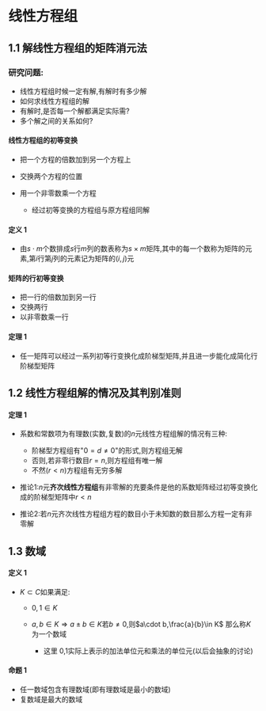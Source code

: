 # 线性方程组


## 1.1 解线性方程组的矩阵消元法

### 研究问题:
- 线性方程组时候一定有解,有解时有多少解
- 如何求线性方程组的解
- 有解时,是否每一个解都满足实际需?
- 多个解之间的关系如何?

#### 线性方程组的初等变换
- 把一个方程的倍数加到另一个方程上
- 交换两个方程的位置
- 用一个非零数乘一个方程

    - 经过初等变换的方程组与原方程组同解

#### 定义 1

- 由$s\cdot m$个数排成$s$行$m$列的数表称为$s\times m$矩阵,其中的每一个数称为矩阵的元素,第$i$行第$j$列的元素记为矩阵的$(i,j)$元

#### 矩阵的行初等变换
- 把一行的倍数加到另一行
- 交换两行
- 以非零数乘一行
  
#### 定理 1
- 任一矩阵可以经过一系列初等行变换化成阶梯型矩阵,并且进一步能化成简化行阶梯型矩阵

##  1.2 线性方程组解的情况及其判别准则

#### 定理 1
- 系数和常数项为有理数(实数,复数)的$n$元线性方程组解的情况有三种:
  - 阶梯型方程组有"$0=d\neq 0$"的形式,则方程组无解
  - 否则,若非零行数目$r=n$,则方程组有唯一解
  - 不然$(r<n)$方程组有无穷多解

- 推论1:$n$元**齐次线性方程组**有非零解的充要条件是他的系数矩阵经过初等变换化成的阶梯型矩阵中$r<n$
- 推论2:若$n$元齐次线性方程组方程的数目小于未知数的数目那么方程一定有非零解
  

## 1.3 数域
#### 定义 1
- $K\subset C$如果满足:
  - $0,1\in K$
  - $a,b\in K\Rightarrow a\pm b\in K$若$b\neq 0$,则$a\cdot b,\frac{a}{b}\in K$
  那么称$K$为一个数域

    - 这里 0,1实际上表示的加法单位元和乘法的单位元(以后会抽象的讨论)
  
#### 命题 1
- 任一数域包含有理数域(即有理数域是最小的数域)
- 复数域是最大的数域












